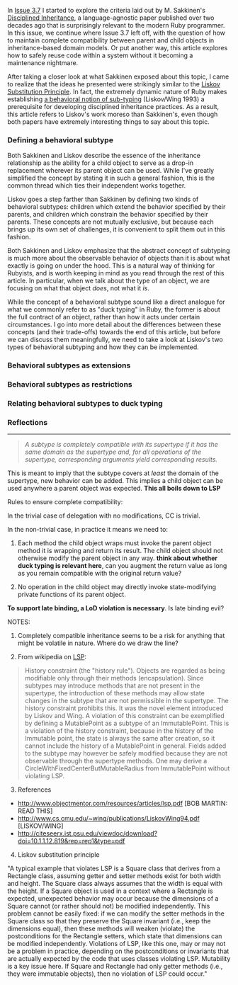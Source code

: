 In [Issue 3.7](http://practicingruby.com/articles/24) I started to explore the criteria laid out by M. Sakkinen's
[Disciplined Inheritance](http://scholar.google.com/scholar?cluster=5893037045851782349&hl=en&as_sdt=0,7&sciodt=0,7), 
a language-agnostic paper published over two decades ago that is surprisingly 
relevant to the modern Ruby programmer. In this issue, we continue where Issue 3.7 
left off, with the question of how to maintain complete compatibility between
parent and child objects in inheritance-based domain models. Or put another way,
this article explores how to safely reuse code within a system
without it becoming a maintenance nightmare.

After taking a closer look at what Sakkinen exposed about this topic, I came to
realize that the ideas he presented were strikingly similar to the [Liskov Substitution
Principle](http://en.wikipedia.org/wiki/Liskov_Substitution_Principle). In fact,
the extremely dynamic nature of Ruby makes 
establishing [a behavioral notion of sub-typing](http://citeseerx.ist.psu.edu/viewdoc/summary?doi=10.1.1.39.1223) (Liskov/Wing 1993)
a prerequisite for developing disciplined inheritance practices. 
As a result, this article refers to Liskov's work moreso than Sakkinen's, 
even though both papers have extremely interesting things to say about this topic. 

### Defining a behavioral subtype 

Both Sakkinen and Liskov describe the essence of the inheritance relationship as 
the ability for a child object to serve as a drop-in replacement wherever
its parent object can be used. While I've greatly simplified the concept by
stating it in such a general fashion, this is the common thread which ties
their independent works together. 

Liskov goes a step farther than Sakkinen by defining two kinds of 
behavioral subtypes: children which extend the behavior specified by their 
parents, and children which constrain the behavior specified by their parents. 
These concepts are not mutually exclusive, but because each brings up
its own set of challenges, it is convenient to split them out in this
fashion.

Both Sakkinen and Liskov emphasize that the abstract concept of subtyping 
is  much more about the observable behavior of objects than it is about
what exactly is going on under the hood. This is a natural way of thinking
for Rubyists, and is worth keeping in mind as you read through the rest
of this article. In particular, when we talk about the type of an object,
we are focusing on what that object *does*, not what it *is*.

While the concept of a behavioral subtype sound like a direct analogue for
what we commonly refer to as "duck typing" in Ruby, the former is about
the full contract of an object, rather than how it acts under certain
circumstances. I go into more detail about the differences between
these concepts (and their trade-offs) towards the end of this article,
but before we can discuss them meaningfully, we need to take a look
at Liskov's two types of behavioral subtyping and how they can
be implemented.

### Behavioral subtypes as extensions

### Behavioral subtypes as restrictions

### Relating behavioral subtypes to duck typing

### Reflections

---

> _A subtype is completely compatible with its supertype if it has the same
> domain as the supertype and, for all operations of the supertype,
> corresponding arguments yield corresponding results._

This is meant to imply that the subtype covers at *least* the domain of the
supertype, new behavior can be added. This implies a child object can be used
anywhere a parent object was expected. **This all boils down to LSP**

Rules to ensure complete compatibility:

In the trivial case of delegation with no modifications, CC is trivial.

In the non-trivial case, in practice it means we need to:

1) Each method the child object wraps must invoke the parent object method
   it is wrapping and return its result. The child object should not otherwise
   modify the parent object in any way. **think about whether duck typing is
   relevant here**, can you augment the return value as long as you remain
   compatible with the original return value?

2) No operation in the child object may directly invoke state-modifying private
   functions of its parent object.

**To support late binding, a LoD violation is necessary**. Is late binding evil?

NOTES: 

1) Completely compatible inheritance seems to be a risk for anything that might
be volatile in nature. Where do we draw the line?

2) From wikipedia on
[LSP](http://en.wikipedia.org/wiki/Liskov_substitution_principle):

> History constraint (the "history rule"). Objects are regarded as being modifiable only through their methods (encapsulation). Since subtypes may introduce methods that are not present in the supertype, the introduction of these methods may allow state changes in the subtype that are not permissible in the supertype. The history constraint prohibits this. It was the novel element introduced by Liskov and Wing. A violation of this constraint can be exemplified by defining a MutablePoint as a subtype of an ImmutablePoint. This is a violation of the history constraint, because in the history of the Immutable point, the state is always the same after creation, so it cannot include the history of a MutablePoint in general. Fields added to the subtype may however be safely modified because they are not observable through the supertype methods. One may derive a CircleWithFixedCenterButMutableRadius from ImmutablePoint without violating LSP.

3) References

* http://www.objectmentor.com/resources/articles/lsp.pdf [BOB MARTIN: READ THIS]
* http://www.cs.cmu.edu/~wing/publications/LiskovWing94.pdf [LISKOV/WING]
* http://citeseerx.ist.psu.edu/viewdoc/download?doi=10.1.1.12.819&rep=rep1&type=pdf

4) Liskov substitution principle

"A typical example that violates LSP is a Square class that derives from a
Rectangle class, assuming getter and setter methods exist for both width and
height. The Square class always assumes that the width is equal with the height.
If a Square object is used in a context where a Rectangle is expected,
unexpected behavior may occur because the dimensions of a Square cannot (or
rather should not) be modified independently. This problem cannot be easily
fixed: if we can modify the setter methods in the Square class so that they
preserve the Square invariant (i.e., keep the dimensions equal), then these
methods will weaken (violate) the postconditions for the Rectangle setters,
which state that dimensions can be modified independently. Violations of LSP,
like this one, may or may not be a problem in practice, depending on the
postconditions or invariants that are actually expected by the code that uses
classes violating LSP. Mutability is a key issue here. If Square and Rectangle
had only getter methods (i.e., they were immutable objects), then no violation
of LSP could occur."

